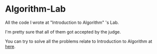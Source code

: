 # Algorithm-Lab
All the code I wrote at "Introduction to Algorithm" 's Lab.

I'm pretty sure that all of them got accepted by the judge.

You can try to solve all the problems relate to Introduction to Algorithm at [here](https://oj.nctu.edu.tw/groups/36/problems/).
